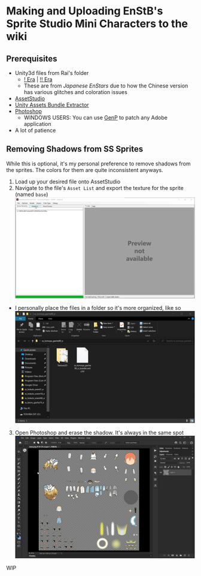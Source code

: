 # Making and Uploading EnStB's Sprite Studio Mini Characters to the wiki

## Prerequisites

- Unity3d files from Rai's folder
  - [! Era](https://drive.google.com/drive/folders/1D4AqhC1iGJW_OSIZI637pWKEyrJtoP5m?usp=sharing) | [!! Era](https://drive.google.com/drive/folders/1botmhyMSbQyBsUFf0NMuj1ittAdgv-Zh?usp=sharing)
  - These are from *Japanese EnStars* due to how the Chinese version has various glitches and coloration issues
- [AssetStudio](https://github.com/Perfare/AssetStudio/releases)
- [Unity Assets Bundle Extractor](https://github.com/DerPopo/UABE/releases)
- [Photoshop](https://www.adobe.com/products/photoshop.html)
  - WINDOWS USERS: You can use [GenP](https://cdn.discordapp.com/attachments/841024507312341033/859009057577500702/Adobe-GenP-2.7.zip) to patch any Adobe application
- A lot of patience

## Removing Shadows from SS Sprites

While this is optional, it's my personal preference to remove shadows from the sprites. The colors for them are quite inconsistent anyways.

1. Load up your desired file onto AssetStudio
2. Navigate to the file's `Asset List` and export the texture for the sprite (named `base`)
![1](img/ss/1.gif)
  - I personally place the files in a folder so it's more organized, like so
    ![1](img/ss/1.png)
3. Open Photoshop and erase the shadow. It's always in the same spot
![2](img/ss/2.gif)

WIP
